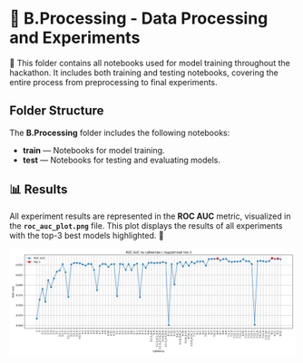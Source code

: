 # 📂 B.Processing - Data Processing and Experiments

🚀 This folder contains all notebooks used for model training throughout the hackathon. It includes both training and testing notebooks, covering the entire process from preprocessing to final experiments.

## Folder Structure

The **B.Processing** folder includes the following notebooks:

- **train** — Notebooks for model training.
- **test** — Notebooks for testing and evaluating models.

## 📊 Results

All experiment results are represented in the **ROC AUC** metric, visualized in the **`roc_auc_plot.png`** file. This plot displays the results of all experiments with the top-3 best models highlighted. 🎯

![ROC AUC Plot](roc_auc_plot.png)
